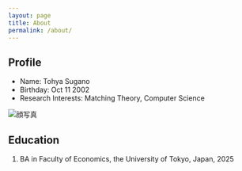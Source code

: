 ```yaml
---
layout: page
title: About
permalink: /about/
---
```


## Profile

<div>
  <!-- 左側：テキスト -->
  <div>
    <ul>
        <li>Name: Tohya Sugano</li>
        <li>Birthday: Oct 11 2002</li>
        <li>Research Interests: Matching Theory, Computer Science</li>
    </ul>
  </div>

  <!-- 右側：写真 -->
  <div>
    <img src="/assets/picture.jpg" alt="顔写真" style="max-width: 45%;">
  </div>
</div>

## Education
1. BA in Faculty of Economics, the University of Tokyo, Japan, 2025
